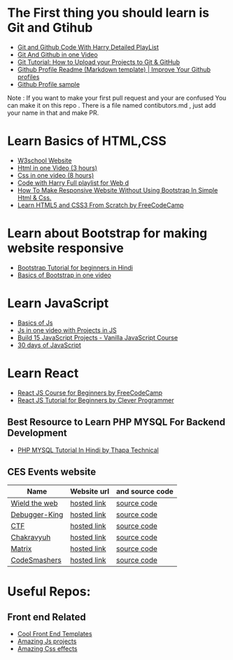 The First thing you should learn is Git and Gtihub
==================================================

-   [Git and Github Code With Harry Detailed PlayList](https://www.youtube.com/watch?v=evknSAkUIvs&list=PLu0W_9lII9agwhy658ZPA0MTStKUJTWPi)
-   [Git And Github in one Video](https://www.youtube.com/watch?v=gwWKnnCMQ5c&t=1657s)
-   [Git Tutorial: How to Upload your Projects to Git & GitHub](https://www.youtube.com/watch?v=G14WMD8Kg3U)
-   [Github Profile Readme (Markdown template) | Improve Your Github profiles](https://www.youtube.com/watch?v=LooNWF67jrk)
-   [Github Profile sample](https://github.com/arpit456jain/arpit456jain)

Note : If you want to make your first pull request and your are confused You can make it on this repo . There is a file named contibutors.md , just add your name in that and make PR.

Learn Basics of HTML,CSS
========================

-   [W3school Website](https://www.w3schools.com/html/)
-   [Html in one Video (3 hours)](https://www.youtube.com/watch?v=BsDoLVMnmZs)
-   [Css in one video (8 hours)](https://www.youtube.com/watch?v=Edsxf_NBFrw)
-   [Code with Harry Full playlist for Web d](https://www.youtube.com/watch?v=6mbwJ2xhgzM&list=PLu0W_9lII9agiCUZYRsvtGTXdxkzPyItg)
-   [How To Make Responsive Website Without Using Bootstrap In Simple Html & Css.](https://www.youtube.com/watch?v=q9VvA1Adpr0)
-   [Learn HTML5 and CSS3 From Scratch by FreeCodeCamp](https://www.youtube.com/watch?v=mU6anWqZJcc)

Learn about Bootstrap for making website responsive
===================================================

-   [Bootstrap Tutorial for beginners in Hindi](https://www.youtube.com/watch?v=wkSA9bfCmKU&list=PL0b6OzIxLPbz1cgxiH5KCBsyQij1HsPtG&index=1)
-   [Basics of Bootstrap in one video](https://www.youtube.com/watch?v=QE5oQh63gGE)

Learn JavaScript
================

-   [Basics of Js](https://www.youtube.com/watch?v=cvvwkgp4HBg&list=PLu0W_9lII9ajyk081To1Cbt2eI5913SsL)
-   [Js in one video with Projects in JS](https://www.youtube.com/watch?v=hKB-YGF14SY)
-   [Build 15 JavaScript Projects - Vanilla JavaScript Course](https://www.youtube.com/watch?v=3PHXvlpOkf4&t=20575s)
-   [30 days of JavaScript](https://javascript30.com/)

Learn React
===========

-   [React JS Course for Beginners by FreeCodeCamp](https://www.youtube.com/watch?v=nTeuhbP7wdE)
-   [React JS Tutorial for Beginners by Clever Programmer](https://www.youtube.com/watch?v=-cMqr9HpZ-Y)

Best Resource to Learn PHP MYSQL For Backend Development
--------------------------------------------------------

-   [PHP MYSQL Tutorial In Hindi by Thapa Technical](https://youtube.com/playlist?list=PLwGdqUZWnOp1U4kemcU_vF9KQuHXlNxkb)

CES Events website
------------------

<table><thead><tr class="header"><th>Name</th><th>Website url</th><th>and source code</th></tr></thead><tbody><tr class="odd"><td><a href="https://wield-the-web.netlify.app/">Wield the web</a></td><td><a href="https://wield-the-web.netlify.app/">hosted link</a></td><td><a href="https://github.com/arpit456jain/Wield-The-Web">source code</a></td></tr><tr class="even"><td><a href="https://debugger-king.netlify.app/">Debugger-King</a></td><td><a href="https://debugger-king.netlify.app/">hosted link</a></td><td><a href="https://github.com/arpit456jain/Debugger-King">source code</a></td></tr><tr class="odd"><td><a href="https://ces-ctf.netlify.app/">CTF</a></td><td><a href="https://ces-ctf.netlify.app/">hosted link</a></td><td><a href="https://github.com/arpit456jain/ctf_main">source code</a></td></tr><tr class="even"><td><a href="https://arpit456jain.github.io/Chakravyuh/Chakravyuh2/">Chakravyuh</a></td><td><a href="https://arpit456jain.github.io/Chakravyuh/Chakravyuh2/">hosted link</a></td><td><a href="https://github.com/arpit456jain/Chakravyuh">source code</a></td></tr><tr class="odd"><td><a href="https://arpit456jain.github.io/CES/Matrix/">Matrix</a></td><td><a href="https://arpit456jain.github.io/CES/Matrix/">hosted link</a></td><td><a href="https://github.com/arpit456jain/CES">source code</a></td></tr><tr class="even"><td><a href="https://www.code-smashers.ga/">CodeSmashers</a></td><td><a href="https://www.code-smashers.ga/">hosted link</a></td><td><a href="https://github.com/prakharritik/Code-Smashers">source code</a></td></tr></tbody></table>

Useful Repos:
=============

Front end Related
-----------------

-   [Cool Front End Templates](https://github.com/arpit456jain/Cool-Front-End_Templates)
-   [Amazing Js projects](https://github.com/arpit456jain/Amazing-Js-Projects)
-   [Amazing Css effects](https://github.com/arpit456jain/Amazing-Css-Effects)
